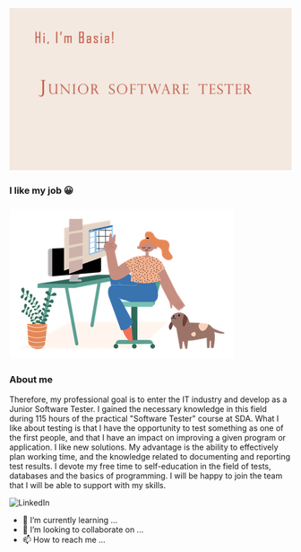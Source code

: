  ![](https://raw.githubusercontent.com/basia1402/ikonki/master/junior.png)
 ### I like my job 😀
  ###  ![](https://raw.githubusercontent.com/basia1402/ikonki/master/praca.png)



### About me
Therefore, my professional goal is to enter the IT industry and develop as a Junior Software Tester. I gained the necessary knowledge in this field during 115 hours of the practical "Software Tester" course at SDA.
What I like about testing is that I have the opportunity to test something as one of the first people, and that I have an impact on improving a given program or application. I like new solutions.
My advantage is the ability to effectively plan working time, and the knowledge related to documenting and reporting test results.
I devote my free time to self-education in the field of tests, databases and the basics of programming.
I will be happy to join the team that I will be able to support with my skills. 

![LinkedIn](https://www.linkedin.com/in/barbara-galwas)


- 🌱 I’m currently learning ...
- 💞️ I’m looking to collaborate on ...
- 📫 How to reach me ...

<!---
basia1402/basia1402 is a ✨ special ✨ repository because its `README.md` (this file) appears on your GitHub profile.
You can click the Preview link to take a look at your changes.
--->
